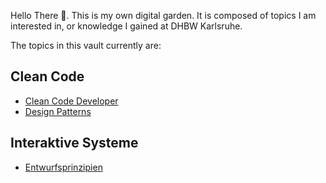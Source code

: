 Hello There 👋. This is my own digital garden.
It is composed of topics I am interested in, or knowledge I gained at DHBW Karlsruhe.

The topics in this vault currently are:

## Clean Code
- [Clean Code Developer](docs/main/CleanCode/Clean%20Code%20Developer.md)
- [Design Patterns](docs/main/CleanCode/Design%20Patterns.md)

## Interaktive Systeme
- [Entwurfsprinzipien](Interaktive%20Systeme/Entwurfsprinzipien%20MOC.md)